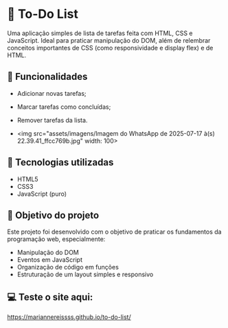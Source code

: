 # 📝 To-Do List

Uma aplicação simples de lista de tarefas feita com HTML, CSS e JavaScript. Ideal para praticar manipulação do DOM, além de relembrar conceitos importantes de CSS (como responsividade e display flex) e de HTML. 

## 🚀 Funcionalidades

- Adicionar novas tarefas;
- Marcar tarefas como concluídas;
- Remover tarefas da lista.

- <img src="assets/imagens/Imagem do WhatsApp de 2025-07-17 à(s) 22.39.41_ffcc769b.jpg" width: 100>


## 🧰 Tecnologias utilizadas

- HTML5
- CSS3
- JavaScript (puro)

## 🎯 Objetivo do projeto

Este projeto foi desenvolvido com o objetivo de praticar os fundamentos da programação web, especialmente:

- Manipulação do DOM
- Eventos em JavaScript
- Organização de código em funções
- Estruturação de um layout simples e responsivo

## 💻 Teste o site aqui:

https://mariannereissss.github.io/to-do-list/






